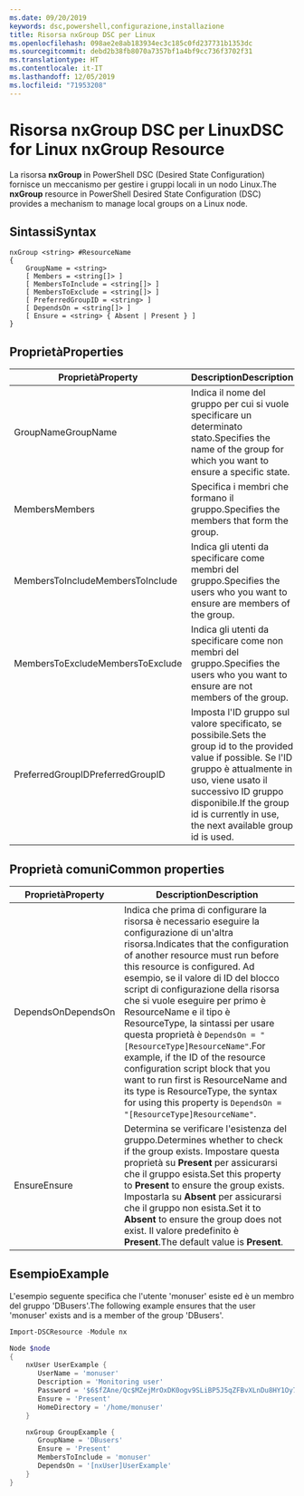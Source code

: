 ```yaml
---
ms.date: 09/20/2019
keywords: dsc,powershell,configurazione,installazione
title: Risorsa nxGroup DSC per Linux
ms.openlocfilehash: 098ae2e8ab183934ec3c185c0fd237731b1353dc
ms.sourcegitcommit: debd2b38fb8070a7357bf1a4bf9cc736f3702f31
ms.translationtype: HT
ms.contentlocale: it-IT
ms.lasthandoff: 12/05/2019
ms.locfileid: "71953208"
---
```

# <a name="dsc-for-linux-nxgroup-resource"></a><span data-ttu-id="4b4d9-103">Risorsa nxGroup DSC per Linux</span><span class="sxs-lookup"><span data-stu-id="4b4d9-103">DSC for Linux nxGroup Resource</span></span>

<span data-ttu-id="4b4d9-104">La risorsa **nxGroup** in PowerShell DSC (Desired State Configuration) fornisce un meccanismo per gestire i gruppi locali in un nodo Linux.</span><span class="sxs-lookup"><span data-stu-id="4b4d9-104">The **nxGroup** resource in PowerShell Desired State Configuration (DSC) provides a mechanism to manage local groups on a Linux node.</span></span>

## <a name="syntax"></a><span data-ttu-id="4b4d9-105">Sintassi</span><span class="sxs-lookup"><span data-stu-id="4b4d9-105">Syntax</span></span>

```Syntax
nxGroup <string> #ResourceName
{
    GroupName = <string>
    [ Members = <string[]> ]
    [ MembersToInclude = <string[]> ]
    [ MembersToExclude = <string[]> ]
    [ PreferredGroupID = <string> ]
    [ DependsOn = <string[]> ]
    [ Ensure = <string> { Absent | Present } ]
}
```

## <a name="properties"></a><span data-ttu-id="4b4d9-106">Proprietà</span><span class="sxs-lookup"><span data-stu-id="4b4d9-106">Properties</span></span>

|<span data-ttu-id="4b4d9-107">Proprietà</span><span class="sxs-lookup"><span data-stu-id="4b4d9-107">Property</span></span> |<span data-ttu-id="4b4d9-108">Description</span><span class="sxs-lookup"><span data-stu-id="4b4d9-108">Description</span></span> |
|---|---|
|<span data-ttu-id="4b4d9-109">GroupName</span><span class="sxs-lookup"><span data-stu-id="4b4d9-109">GroupName</span></span> |<span data-ttu-id="4b4d9-110">Indica il nome del gruppo per cui si vuole specificare un determinato stato.</span><span class="sxs-lookup"><span data-stu-id="4b4d9-110">Specifies the name of the group for which you want to ensure a specific state.</span></span> |
|<span data-ttu-id="4b4d9-111">Members</span><span class="sxs-lookup"><span data-stu-id="4b4d9-111">Members</span></span> |<span data-ttu-id="4b4d9-112">Specifica i membri che formano il gruppo.</span><span class="sxs-lookup"><span data-stu-id="4b4d9-112">Specifies the members that form the group.</span></span> |
|<span data-ttu-id="4b4d9-113">MembersToInclude</span><span class="sxs-lookup"><span data-stu-id="4b4d9-113">MembersToInclude</span></span> |<span data-ttu-id="4b4d9-114">Indica gli utenti da specificare come membri del gruppo.</span><span class="sxs-lookup"><span data-stu-id="4b4d9-114">Specifies the users who you want to ensure are members of the group.</span></span> |
|<span data-ttu-id="4b4d9-115">MembersToExclude</span><span class="sxs-lookup"><span data-stu-id="4b4d9-115">MembersToExclude</span></span> |<span data-ttu-id="4b4d9-116">Indica gli utenti da specificare come non membri del gruppo.</span><span class="sxs-lookup"><span data-stu-id="4b4d9-116">Specifies the users who you want to ensure are not members of the group.</span></span> |
|<span data-ttu-id="4b4d9-117">PreferredGroupID</span><span class="sxs-lookup"><span data-stu-id="4b4d9-117">PreferredGroupID</span></span> |<span data-ttu-id="4b4d9-118">Imposta l'ID gruppo sul valore specificato, se possibile.</span><span class="sxs-lookup"><span data-stu-id="4b4d9-118">Sets the group id to the provided value if possible.</span></span> <span data-ttu-id="4b4d9-119">Se l'ID gruppo è attualmente in uso, viene usato il successivo ID gruppo disponibile.</span><span class="sxs-lookup"><span data-stu-id="4b4d9-119">If the group id is currently in use, the next available group id is used.</span></span> |

## <a name="common-properties"></a><span data-ttu-id="4b4d9-120">Proprietà comuni</span><span class="sxs-lookup"><span data-stu-id="4b4d9-120">Common properties</span></span>

|<span data-ttu-id="4b4d9-121">Proprietà</span><span class="sxs-lookup"><span data-stu-id="4b4d9-121">Property</span></span> |<span data-ttu-id="4b4d9-122">Description</span><span class="sxs-lookup"><span data-stu-id="4b4d9-122">Description</span></span> |
|---|---|
|<span data-ttu-id="4b4d9-123">DependsOn</span><span class="sxs-lookup"><span data-stu-id="4b4d9-123">DependsOn</span></span> |<span data-ttu-id="4b4d9-124">Indica che prima di configurare la risorsa è necessario eseguire la configurazione di un'altra risorsa.</span><span class="sxs-lookup"><span data-stu-id="4b4d9-124">Indicates that the configuration of another resource must run before this resource is configured.</span></span> <span data-ttu-id="4b4d9-125">Ad esempio, se il valore di ID del blocco script di configurazione della risorsa che si vuole eseguire per primo è ResourceName e il tipo è ResourceType, la sintassi per usare questa proprietà è `DependsOn = "[ResourceType]ResourceName"`.</span><span class="sxs-lookup"><span data-stu-id="4b4d9-125">For example, if the ID of the resource configuration script block that you want to run first is ResourceName and its type is ResourceType, the syntax for using this property is `DependsOn = "[ResourceType]ResourceName"`.</span></span> |
|<span data-ttu-id="4b4d9-126">Ensure</span><span class="sxs-lookup"><span data-stu-id="4b4d9-126">Ensure</span></span> |<span data-ttu-id="4b4d9-127">Determina se verificare l'esistenza del gruppo.</span><span class="sxs-lookup"><span data-stu-id="4b4d9-127">Determines whether to check if the group exists.</span></span> <span data-ttu-id="4b4d9-128">Impostare questa proprietà su **Present** per assicurarsi che il gruppo esista.</span><span class="sxs-lookup"><span data-stu-id="4b4d9-128">Set this property to **Present** to ensure the group exists.</span></span> <span data-ttu-id="4b4d9-129">Impostarla su **Absent** per assicurarsi che il gruppo non esista.</span><span class="sxs-lookup"><span data-stu-id="4b4d9-129">Set it to **Absent** to ensure the group does not exist.</span></span> <span data-ttu-id="4b4d9-130">Il valore predefinito è **Present**.</span><span class="sxs-lookup"><span data-stu-id="4b4d9-130">The default value is **Present**.</span></span> |

## <a name="example"></a><span data-ttu-id="4b4d9-131">Esempio</span><span class="sxs-lookup"><span data-stu-id="4b4d9-131">Example</span></span>

<span data-ttu-id="4b4d9-132">L'esempio seguente specifica che l'utente 'monuser' esiste ed è un membro del gruppo 'DBusers'.</span><span class="sxs-lookup"><span data-stu-id="4b4d9-132">The following example ensures that the user 'monuser' exists and is a member of the group 'DBusers'.</span></span>

```powershell
Import-DSCResource -Module nx

Node $node
{
    nxUser UserExample {
       UserName = 'monuser'
       Description = 'Monitoring user'
       Password = '$6$fZAne/Qc$MZejMrOxDK0ogv9SLiBP5J5qZFBvXLnDu8HY1Oy7ycX.Y3C7mGPUfeQy3A82ev3zIabhDQnj2ayeuGn02CqE/0'
       Ensure = 'Present'
       HomeDirectory = '/home/monuser'
    }

    nxGroup GroupExample {
       GroupName = 'DBusers'
       Ensure = 'Present'
       MembersToInclude = 'monuser'
       DependsOn = '[nxUser]UserExample'
    }
}
```